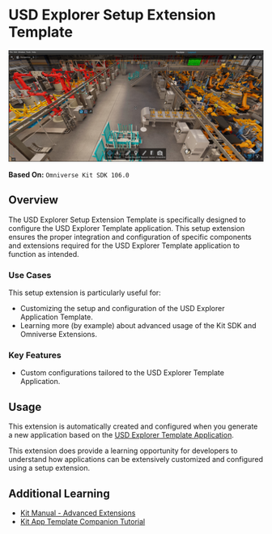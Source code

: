 # USD Explorer Setup Extension Template

![USD Explorer Hero Image](../../../readme-assets/usd_explorer.jpg)

**Based On:** `Omniverse Kit SDK 106.0`

## Overview

The USD Explorer Setup Extension Template is specifically designed to configure the USD Explorer Template application. This setup extension ensures the proper integration and configuration of specific components and extensions required for the USD Explorer Template application to function as intended.

### Use Cases

This setup extension is particularly useful for:

- Customizing the setup and configuration of the USD Explorer Application Template.
- Learning more (by example) about advanced usage of the Kit SDK and Omniverse Extensions.

### Key Features

- Custom configurations tailored to the USD Explorer Template Application.


## Usage

This extension is automatically created and configured when you generate a new application based on the [USD Explorer Template Application](../../apps/usd_explorer/README.md).

This extension does provide a learning opportunity for developers to understand how applications can be extensively customized and configured using a setup extension.

## Additional Learning

- [Kit Manual - Advanced Extensions](https://docs.omniverse.nvidia.com/kit/docs/kit-manual/latest/guide/extensions_advanced.html)
- [Kit App Template Companion Tutorial](https://docs.omniverse.nvidia.com/kit/docs/kit-app-template/latest/docs/intro.html)